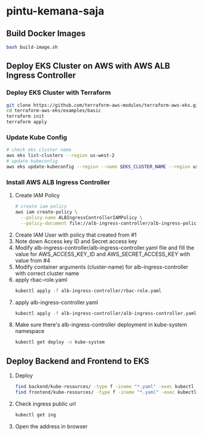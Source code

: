 # pintu-kemana-saja

## Build Docker Images
```bash
bash build-image.sh
```

## Deploy EKS Cluster on AWS with AWS ALB Ingress Controller
### Deploy EKS Cluster with Terraform
```bash
git clone https://github.com/terraform-aws-modules/terraform-aws-eks.git
cd terraform-aws-eks/examples/basic
terraform init
terraform apply
```
### Update Kube Config
```bash
# check eks cluster name
aws eks list-clusters --region us-west-2
# update kubeconfig
aws eks update-kubeconfig --region --name $EKS_CLUSTER_NAME --region us-west-2
```
### Install AWS ALB Ingress Controller
1. Create IAM Policy
   ```bash
   # create iam policy
   aws iam create-policy \
     --policy-name ALBIngressControllerIAMPolicy \
     --policy-document file://alb-ingress-controller/alb-ingress-policy-iam-policy.json
   ```
2. Create IAM User with policy that created from #1
3. Note down Access key ID and Secret access key
4. Modify alb-ingress-controller/alb-ingress-controller.yaml file and fill the value for AWS_ACCESS_KEY_ID and AWS_SECRET_ACCESS_KEY with value from #4
5. Modify container arguments (cluster-name) for alb-ingress-controller with correct cluster name
6. apply rbac-role.yaml
   ```bash
   kubectl apply -f alb-ingress-controller/rbac-role.yaml 
   ```
7. apply alb-ingress-controller.yaml
   ```bash
   kubectl apply -f alb-ingress-controller/alb-ingress-controller.yaml
   ```
8. Make sure there's alb-ingress-controller deployment in kube-system namespace
   ```bash
   kubectl get deploy -n kube-system
   ```

## Deploy Backend and Frontend to EKS
1. Deploy
   ```bash
   find backend/kube-resources/ -type f -iname "*.yaml" -exec kubectl apply -f '{}' \;
   find frontend/kube-resources/ -type f -iname "*.yaml" -exec kubectl apply -f '{}' \;
   ```
2. Check ingress public url
   ```bash
   kubectl get ing
   ```
3. Open the address in browser